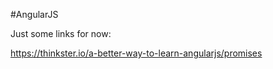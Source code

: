 #AngularJS

Just some links for now:

https://thinkster.io/a-better-way-to-learn-angularjs/promises
